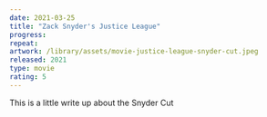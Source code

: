 ```yaml
---
date: 2021-03-25
title: "Zack Snyder's Justice League"
progress:
repeat:
artwork: /library/assets/movie-justice-league-snyder-cut.jpeg
released: 2021
type: movie
rating: 5
---
```


This is a little write up about the Snyder Cut
